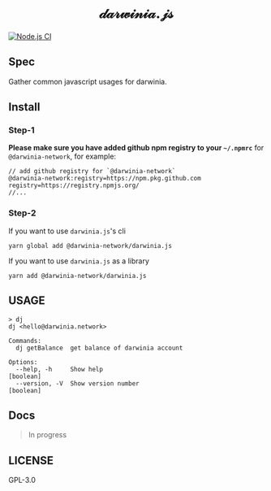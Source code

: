 <h1 align="center">
𝒹𝒶𝓇𝓌𝒾𝓃𝒾𝒶.𝒿𝓈
</h1>

[![Node.js CI][workflow-badge]][github]

## Spec

Gather common javascript usages for darwinia.

## Install

### Step-1

**Please make sure you have added github npm registry to your `~/.npmrc`** for `@darwinia-network`, for example:

```npmrc
// add github registry for `@darwinia-network`
@darwinia-network:registry=https://npm.pkg.github.com
registry=https://registry.npmjs.org/
//...
```

### Step-2

If you want to use `darwinia.js`'s cli

```shell
yarn global add @darwinia-network/darwinia.js
```

If you want to use `darwinia.js` as a library

```shell
yarn add @darwinia-network/darwinia.js
```

## USAGE

```
> dj
dj <hello@darwinia.network>

Commands:
  dj getBalance  get balance of darwinia account

Options:
  --help, -h     Show help                                             [boolean]
  --version, -V  Show version number                                   [boolean]
```

## Docs

> In progress

## LICENSE

GPL-3.0

[github]: https://github.com/darwinia-network/darwinia.js
[workflow-badge]: https://github.com/darwinia-network/darwinia.js/workflows/Node.js%20CI/badge.svg
